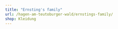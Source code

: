 ```yaml
---
title: "Ernsting's family"
url: /hagen-am-teutoburger-wald/ernstings-family/
shop: Kleidung
---
```

